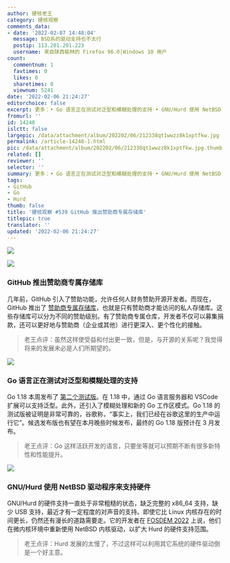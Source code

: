 ```yaml
---
author: 硬核老王
category: 硬核观察
comments_data:
- date: '2022-02-07 14:48:04'
  message: BSD系的驱动支持也不太行
  postip: 113.201.201.223
  username: 来自陕西榆林的 Firefox 96.0|Windows 10 用户
count:
  commentnum: 1
  favtimes: 0
  likes: 0
  sharetimes: 0
  viewnum: 5241
date: '2022-02-06 21:24:27'
editorchoice: false
excerpt: 更多：• Go 语言正在测试对泛型和模糊处理的支持 • GNU/Hurd 使用 NetBSD 驱动程序来支持硬件
fromurl: ''
id: 14248
islctt: false
largepic: /data/attachment/album/202202/06/212338qt1wwzz8k1xptfkw.jpg
permalink: /article-14248-1.html
pic: /data/attachment/album/202202/06/212338qt1wwzz8k1xptfkw.jpg.thumb.jpg
related: []
reviewer: ''
selector: ''
summary: 更多：• Go 语言正在测试对泛型和模糊处理的支持 • GNU/Hurd 使用 NetBSD 驱动程序来支持硬件
tags:
- GitHub
- Go
- Hurd
thumb: false
title: '硬核观察 #539 GitHub 推出赞助商专属存储库'
titlepic: true
translator: ''
updated: '2022-02-06 21:24:27'
---
```


![](/data/attachment/album/202202/06/212338qt1wwzz8k1xptfkw.jpg)


![](/data/attachment/album/202202/06/212346gaixibbxq0pq90bu.jpg)


### GitHub 推出赞助商专属存储库


几年前，GitHub 引入了赞助功能，允许任何人财务赞助开源开发者。而现在，GitHub 推出了 [赞助商专属存储库](https://github.blog/2022-02-02-new-sponsors-only-repositories-custom-amounts-and-more/)，也就是只有赞助商才能访问的私人存储库。这些存储库可以分为不同的赞助级别。有了赞助商专属仓库，开发者不仅可以募集捐款，还可以更好地与赞助商（企业或其他）进行更深入、更个性化的接触。



> 
> 老王点评：虽然这样使受益和付出更一致，但是，与开源的关系呢？我觉得将来的发展未必是人们所期望的。
> 
> 
> 


![](/data/attachment/album/202202/06/212356qw9f6cp4j8xf6ppz.jpg)


### Go 语言正在测试对泛型和模糊处理的支持


Go 1.18 本周发布了 [第二个测试版](https://go.dev/blog/go1.18beta2)。在 1.18 中，通过 Go 语言服务器和 VSCode 扩展可以支持泛型。此外，还引入了模糊处理和新的 Go 工作区模式。Go 1.18 的测试版被证明是非常可靠的，谷歌称，“事实上，我们已经在谷歌这里的生产中运行它”。候选发布版也有望在本月晚些时候发布，最终的 Go 1.18 版预计在 3 月发布。



> 
> 老王点评：Go 这样活跃开发的语言，只要坐等就可以预期不断有很多新特性和性能提升。
> 
> 
> 


![](/data/attachment/album/202202/06/212412ljk9cozg21hjtk0z.jpg)


### GNU/Hurd 使用 NetBSD 驱动程序来支持硬件


GNU/Hurd 的硬件支持一直处于非常粗糙的状态，缺乏完整的 x86\_64 支持，缺少 USB 支持，最近才有一定程度的对声音的支持。即使它比 Linux 内核存在的时间更长，仍然还有漫长的道路需要走。它的开发者在 [FOSDEM 2022](https://fosdem.org/2022/schedule/event/dzammit/) 上说，他们在微内核环境中重新使用 NetBSD 内核驱动，以扩大 Hurd 的硬件支持范围。



> 
> 老王点评：Hurd 发展的太慢了，不过这样可以利用其它系统的硬件驱动倒是一个好主意。
> 
> 
>